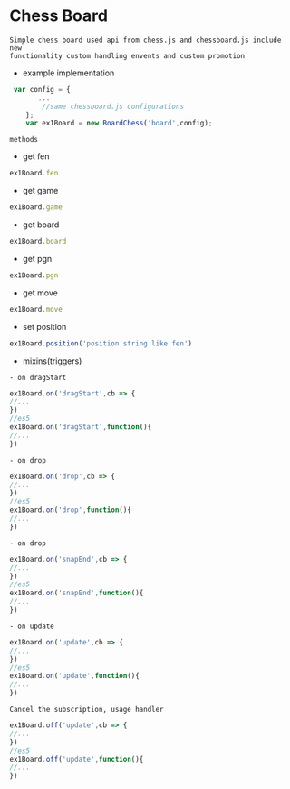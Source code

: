 # Chess Board 
```
Simple chess board used api from chess.js and chessboard.js include new
functionality custom handling envents and custom promotion
```

- example implementation
```js
 var config = {
       ...
        //same chessboard.js configurations
    };
    var ex1Board = new BoardChess('board',config);
```
`methods`
- get fen
```js
ex1Board.fen
```
- get game
```js
ex1Board.game
```
- get board
```js
ex1Board.board
```
- get pgn
```js
ex1Board.pgn
```
- get move
```js
ex1Board.move
```
- set position
```js
ex1Board.position('position string like fen')
```
- mixins(triggers)

`- on dragStart`
```js
ex1Board.on('dragStart',cb => {
//...
})
//es5
ex1Board.on('dragStart',function(){
//...
})
```
`- on drop`
```js
ex1Board.on('drop',cb => {
//...
})
//es5
ex1Board.on('drop',function(){
//...
})
```
`- on drop`
```js
ex1Board.on('snapEnd',cb => {
//...
})
//es5
ex1Board.on('snapEnd',function(){
//...
})
```
`- on update`
```js
ex1Board.on('update',cb => {
//...
})
//es5
ex1Board.on('update',function(){
//...
})
```

`Cancel the subscription, usage handler`

```js
ex1Board.off('update',cb => {
//...
})
//es5
ex1Board.off('update',function(){
//...
})
```
